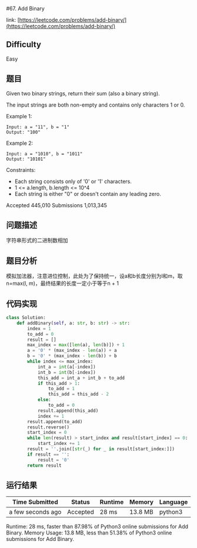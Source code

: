 #67. Add Binary

link: [https://leetcode.com/problems/add-binary/](https://leetcode.com/problems/add-binary/)

## Difficulty
Easy

## 题目

Given two binary strings, return their sum (also a binary string).

The input strings are both non-empty and contains only characters 1 or 0.

Example 1:
```
Input: a = "11", b = "1"
Output: "100"
```

Example 2:
```
Input: a = "1010", b = "1011"
Output: "10101"
```

Constraints:
- Each string consists only of '0' or '1' characters.
- 1 <= a.length, b.length <= 10^4
- Each string is either "0" or doesn't contain any leading zero.

Accepted
445,010
Submissions
1,013,345

## 问题描述
字符串形式的二进制数相加

## 题目分析
模拟加法器，注意进位控制，此处为了保持统一，设a和b长度分别为l和m，取n=max(l, m)，最终结果的长度一定小于等于n + 1


## 代码实现

```python
class Solution:
    def addBinary(self, a: str, b: str) -> str:
        index = 1
        to_add = 0
        result = []
        max_index = max([len(a), len(b)]) + 1
        a = '0' * (max_index - len(a)) + a
        b = '0' * (max_index - len(b)) + b
        while index <= max_index:
            int_a = int(a[-index])
            int_b = int(b[-index])
            this_add = int_a + int_b + to_add
            if this_add > 1:
                to_add = 1
                this_add = this_add - 2
            else:
                to_add = 0
            result.append(this_add)
            index += 1
        result.append(to_add)
        result.reverse()
        start_index = 0
        while len(result) > start_index and result[start_index] == 0:
            start_index += 1
        result = ''.join([str(_) for _ in result[start_index:]])
        if result == '':
            result = '0'
        return result
```


## 运行结果

| Time Submitted | Status                                   | Runtime | Memory  | Language |
| -------------- | ---------------------------------------- | ------- | -------- | -------- |
| a few seconds ago |	Accepted	| 	28 ms	| 13.8 MB		| python3|

Runtime: 28 ms, faster than 87.98% of Python3 online submissions for Add Binary.
Memory Usage: 13.8 MB, less than 51.38% of Python3 online submissions for Add Binary.
